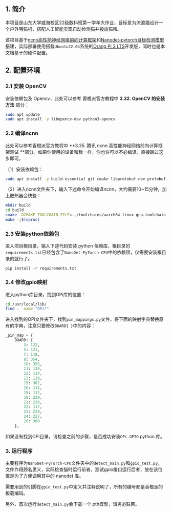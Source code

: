 ## 1. 简介

本项目是山东大学威海校区22级数科班第一学年大作业，目标是为流浪猫设计一个户外喂猫机，搭配人工智能实现自动检测猫并投放猫粮。

该项目基于[ncnn高性能神经网络前向计算框架](https://github.com/Tencent/ncnn)和[Nanodet-pytorch目标检测模型](https://github.com/guo-pu/NanoDet-PyTorch)搭建，实际部署使用搭载`Ubuntu22.04`系统的[Orang Pi 3 LTS](http://www.orangepi.cn/html/hardWare/computerAndMicrocontrollers/details/Orange-Pi-3-LTS.html)开发版，同时也是本文档基于的硬件配置。

## 2. 配置环境

### 2.1 安装 OpenCV

安装依赖包及 Opencv，此处可以参考 香橙派官方教程中 **3.32. OpenCV 的安装方法** 部分：

```bash
sudo apt update
sudo apt install -y libopencv-dev python3-opencv
```

### 2.2  编译ncnn

此处可以参考香橙派官方教程中 **3.35. 腾讯 ncnn 高性能神经网络前向计算框架测试 **部分。如果你使用的设备和我一样，你也许可以不必编译，直接跳过这步即可。

（1）安装依赖包：

```bash
sudo apt install -y build-essential git cmake libprotobuf-dev protobuf-compiler libopencv-dev
```

（2）进入ncnn文件夹下，输入下述命令开始编译ncnn，大约需要10~15分钟，加上散热器会快些：

```bash
mkdir build
cd build
cmake -DCMAKE_TOOLCHAIN_FILE=../toolchains/aarch64-linux-gnu.toolchain.cmake -DNCNN_SIMPLEOCV=ON -DNCNN_BUILD_EXAMPLES=ON ..
make -j$(nproc)
```

### 2.3 安装python依赖包

进入项目根目录，输入下述代码安装 python 依赖库，根目录的`requirements.txt`已经包含了`NanoDet-PyTorch-CPU`中的依赖项，仅需要安装根目录的就行了。

```
pip install -r requirements.txt
```

### 2.4 修改gpio映射

进入python库目录，找到OPi库的位置：

```bash
cd /usr/local/lib/
find . -name "OPi*"
```

进入找到的OPi文件夹下，找到`pin_mappings.py`文件，将下面的映射字典替换原有的字典，注意只要修改`BOARD{ }`中的内容：

```python
_pin_map = {
    BOARD: {
        3: 122,
        5: 121,
        7: 118,
        8: 354,
        10: 355,
        11: 120,
        12: 114,
        13: 119,
        15: 362,
        16: 111,
        18: 112,
        19: 229,
        21: 230,
        22: 117,
        23: 228,
        24: 227,
        26: 360
    },
```

如果没有找到OPi目录，请检查之前的步骤，是否成功安装`OPi.GPIO` python 库。

### 3. 运行程序

主要程序为`NanoDet-PyTorch-CPU`文件夹中的`detect_main.py`和`gpio_test.py`，文件作用顾名思义，实际检查猫时运行前者，测试gpio接口运行后者，放在该位置是为了方便调用其中的 nanodet 库。

需要用到的引脚在`gpio_test.py`中定义并注释说明了，所有的编号都是香橙派的板载编码。

另外，首次运行`detect_main.py`会下载一个.pth模型，请务必联网。
